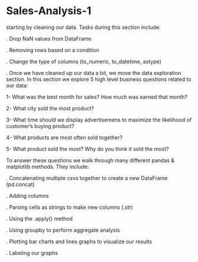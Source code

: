 # Sales-Analysis-1
starting by cleaning our data. Tasks during this section include:

. Drop NaN values from DataFrame

. Removing rows based on a condition

. Change the type of columns (to_numeric, to_datetime, astype)

. Once we have cleaned up our data a bit, we move the data exploration section. In this section we explore 5 high level business questions related to our data:

1- What was the best month for sales? How much was earned that month?

2- What city sold the most product?

3- What time should we display advertisemens to maximize the likelihood of customer’s buying product?

4- What products are most often sold together?

5- What product sold the most? Why do you think it sold the most?

To answer these questions we walk through many different pandas & matplotlib methods. They include:


. Concatenating multiple csvs together to create a new DataFrame (pd.concat)

. Adding columns

. Parsing cells as strings to make new columns (.str)

. Using the .apply() method

. Using groupby to perform aggregate analysis

. Plotting bar charts and lines graphs to visualize our results

. Labeling our graphs


